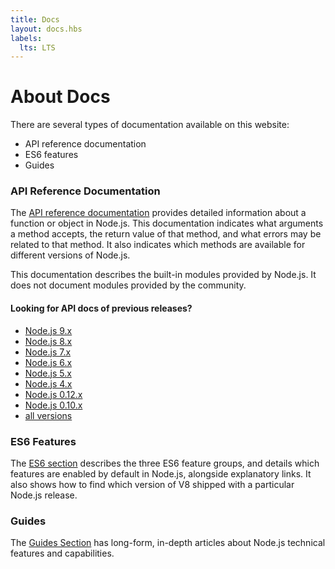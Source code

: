 ```yaml
---
title: Docs
layout: docs.hbs
labels:
  lts: LTS
---
```


# About Docs

There are several types of documentation available on this website:

* API reference documentation
* ES6 features
* Guides

### API Reference Documentation

The [API reference documentation](/api/) provides detailed information about a function or object in Node.js. This documentation indicates what arguments a method accepts, the return value of that method, and what errors may be related to that method. It also indicates which methods are available for different versions of Node.js.

This documentation describes the built-in modules provided by Node.js. It does not document modules provided by the community.

<div class="highlight-box">
  <h4>Looking for API docs of previous releases?</h4>

  <ul>
    <li><a href="https://nodejs.org/docs/latest-v9.x/api/">Node.js 9.x</a></li>
    <li><a href="https://nodejs.org/docs/latest-v8.x/api/">Node.js 8.x</a></li>
    <li><a href="https://nodejs.org/docs/latest-v7.x/api/">Node.js 7.x</a></li>
    <li><a href="https://nodejs.org/docs/latest-v6.x/api/">Node.js 6.x</a></li>
    <li><a href="https://nodejs.org/docs/latest-v5.x/api/">Node.js 5.x</a></li>
    <li><a href="https://nodejs.org/docs/latest-v4.x/api/">Node.js 4.x</a></li>
    <li><a href="https://nodejs.org/docs/latest-v0.12.x/api/">Node.js 0.12.x</a></li>
    <li><a href="https://nodejs.org/docs/latest-v0.10.x/api/">Node.js 0.10.x</a></li>
    <li><a href="https://nodejs.org/docs/">all versions</a></li>
  </ul>
</div>

### ES6 Features

The [ES6 section](/en/docs/es6/) describes the three ES6 feature groups, and details which features are enabled by default in Node.js, alongside explanatory links. It also shows how to find which version of V8 shipped with a particular Node.js release.

### Guides

The [Guides Section](en/docs/guides/) has long-form, in-depth articles about Node.js technical features and capabilities.

